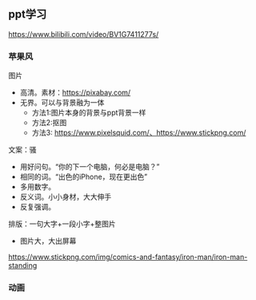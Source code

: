 ## ppt学习

https://www.bilibili.com/video/BV1G7411277s/


### 苹果风

图片
- 高清。素材：https://pixabay.com/
- 无界。可以与背景融为一体
    - 方法1:图片本身的背景与ppt背景一样
    - 方法2:抠图
    - 方法3: https://www.pixelsquid.com/、https://www.stickpng.com/


文案：骚
- 用好问句。“你的下一个电脑，何必是电脑？”
- 相同的词。“出色的iPhone，现在更出色”
- 多用数字。
- 反义词。小小身材，大大伸手
- 反复强调。


排版：一句大字+一段小字+整图片
- 图片大，大出屏幕



https://www.stickpng.com/img/comics-and-fantasy/iron-man/iron-man-standing

### 动画




